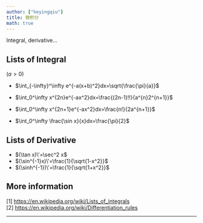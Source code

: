 ```yaml
---
author: ["heyingqiu"]
title: 微积分
math: true
---
```


Integral, derivative... 

<!--more-->

## Lists of Integral 
($a>0$) 

- $\int_{-\infty}^\infty e^{-a(x+b)^2}dx=\sqrt{\frac{\pi}{a}}$
- $\int_0^\infty x^{2n}e^{-ax^2}dx=\frac{(2n-1)!!}{a^{n}2^{n+1}}$
- $\int_0^\infty x^{2n+1}e^{-ax^2}dx=\frac{n!}{2a^{n+1}}$

- $\int_0^\infty \frac{\sin x}{x}dx=\frac{\pi}{2}$

## Lists of Derivative

- $(\tan x)\'=\sec^2 x$
- $(\sin^{-1}x)\'=\frac{1}{\sqrt{1-x^2}}$
- $(\sinh^{-1})\'=\frac{1}{\sqrt{1+x^2}}$


## More information
[1] https://en.wikipedia.org/wiki/Lists_of_integrals<br>
[2] https://en.wikipedia.org/wiki/Differentiation_rules

---

